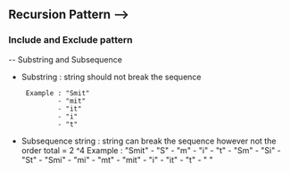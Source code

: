 ## Recursion Pattern -->
### Include and Exclude pattern 

-- Substring and Subsequence 

 - Substring : string should not break the sequence 

        Example : "Smit"
                - "mit"
                - "it"
                - "i"
                - "t"

- Subsequence string :  string can break the sequence however not the order 
        total = 2 ^4 
        Example : "Smit"
                - "S"
                - "m"
                - "i"
                - "t"
                - "Sm"
                - "Si"
                - "St"
                - "Smi"
                - "mi"
                - "mt"
                - "mit"
                - "i"
                - "it"
                - "t"
                - " "

